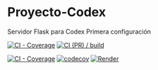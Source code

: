 # Proyecto-Codex

Servidor Flask para Codex Primera configuración

[![CI - Coverage](https://github.com/<TU_USUARIO>/<TU_REPO>/actions/workflows/ci-coverage.yml/badge.svg)](https://github.com/<TU_USUARIO>/<TU_REPO>/actions/workflows/ci-coverage.yml)
[![CI (PR) / build](https://github.com/<TU_USUARIO>/<TU_REPO>/actions/workflows/ci-pr.yml/badge.svg)](https://github.com/<TU_USUARIO>/<TU_REPO>/actions/workflows/ci-pr.yml)

[![CI - Coverage](https://github.com/Mag0de0z2099/Proyecto-Codex/actions/workflows/ci-coverage.yml/badge.svg)](https://github.com/Mag0de0z2099/Proyecto-Codex/actions/workflows/ci-coverage.yml)
[![codecov](https://codecov.io/gh/Mag0de0z2099/Proyecto-Codex/branch/main/graph/badge.svg)](https://app.codecov.io/gh/Mag0de0z2099/Proyecto-Codex)
[![Render](https://img.shields.io/website?url=https%3A%2F%2Fproyecto-codex.onrender.com&label=Render%20Deploy&style=flat-square)](https://proyecto-codex.onrender.com)
